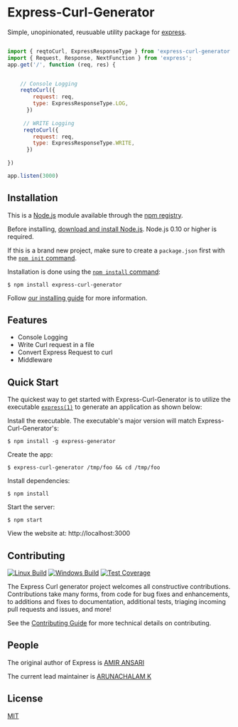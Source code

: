 # Express-Curl-Generator

  Simple, unopinionated, reusuable utility package for [express](https://expressjs.com).
```js

import { reqtoCurl, ExpressResponseType } from 'express-curl-generator';
import { Request, Response, NextFunction } from 'express';
app.get('/', function (req, res) {


    // Console Logging
    reqtoCurl({
        request: req,
        type: ExpressResponseType.LOG,
      })
      
     // WRITE Logging
     reqtoCurl({
        request: req,
        type: ExpressResponseType.WRITE,
      })    
      
})

app.listen(3000)
```

## Installation

This is a [Node.js](https://nodejs.org/en/) module available through the
[npm registry](https://www.npmjs.com/).

Before installing, [download and install Node.js](https://nodejs.org/en/download/).
Node.js 0.10 or higher is required.

If this is a brand new project, make sure to create a `package.json` first with
the [`npm init` command](https://docs.npmjs.com/creating-a-package-json-file).

Installation is done using the
[`npm install` command](https://docs.npmjs.com/getting-started/installing-npm-packages-locally):

```console
$ npm install express-curl-generator
```

Follow [our installing guide](http://expressjs.com/en/starter/installing.html)
for more information.

## Features

  * Console Logging
  * Write Curl request in a file
  * Convert Express Request to curl
  * Middleware
 
## Quick Start

  The quickest way to get started with Express-Curl-Generator is to utilize the executable [`express(1)`](https://github.com/expressjs/generator) to generate an application as shown below:

  Install the executable. The executable's major version will match Express-Curl-Generator's:

```console
$ npm install -g express-generator
```

  Create the app:

```console
$ express-curl-generator /tmp/foo && cd /tmp/foo
```

  Install dependencies:

```console
$ npm install
```

  Start the server:

```console
$ npm start
```

  View the website at: http://localhost:3000


## Contributing

  [![Linux Build][github-actions-ci-image]][github-actions-ci-url]
  [![Windows Build][appveyor-image]][appveyor-url]
  [![Test Coverage][coveralls-image]][coveralls-url]

The Express Curl generator project welcomes all constructive contributions. Contributions take many forms,
from code for bug fixes and enhancements, to additions and fixes to documentation, additional
tests, triaging incoming pull requests and issues, and more!

See the [Contributing Guide](Contributing.md) for more technical details on contributing.



## People

The original author of Express is [AMIR ANSARI](https://github.com/amiransari2310)

The current lead maintainer is [ARUNACHALAM K](https://github.com/arunabimanyu7)


## License

  [MIT](LICENSE)

[appveyor-image]: https://badgen.net/appveyor/ci/dougwilson/express/master?label=windows
[appveyor-url]: https://ci.appveyor.com/project/dougwilson/express
[coveralls-image]: https://badgen.net/coveralls/c/github/expressjs/express/master
[coveralls-url]: https://coveralls.io/r/expressjs/express?branch=master
[github-actions-ci-image]: https://badgen.net/github/checks/expressjs/express/master?label=linux
[github-actions-ci-url]: https://github.com/expressjs/express/actions/workflows/ci.yml
[npm-downloads-image]: https://badgen.net/npm/dm/express
[npm-downloads-url]: https://npmcharts.com/compare/express?minimal=true
[npm-install-size-image]: https://badgen.net/packagephobia/install/express
[npm-install-size-url]: https://packagephobia.com/result?p=express
[npm-url]: https://npmjs.org/package/express
[npm-version-image]: https://badgen.net/npm/v/express
